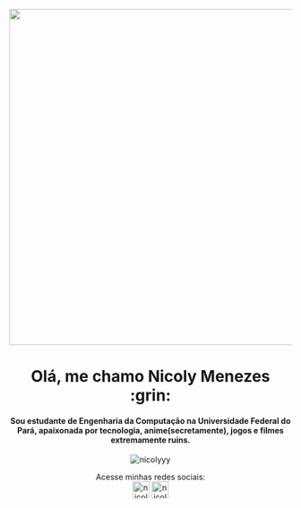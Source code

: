 <p align="center">
<img  src="https://i.postimg.cc/KF84hbsM/octocat-2.png" width="600" height="auto" align="center"  >
</p>

<h1 align="center">Olá, me chamo Nicoly Menezes :grin:</h1>
<h4 align="center">Sou estudante de Engenharia da Computação na Universidade Federal do Pará,
  apaixonada por tecnologia, anime(secretamente), jogos e filmes extremamente ruins.  </h4>

<p align="center"> <img src="https://github-readme-stats.vercel.app/api?username=nicolyyy&show_icons=true" alt="nicolyyy" /> </p>
 

<p align="center">
  Acesse minhas redes sociais: <br>
<a style="margin-top: 20px" href="https://linkedin.com/in/nicoly-menezes" target="blank"><img align="center" src="https://cdn.jsdelivr.net/npm/simple-icons@3.0.1/icons/linkedin.svg" alt="nicoly menezes" height="30" width="30" /></a>
<a href="https://www.behance.net/nicoly-menezes" target="blank"><img align="center" src="https://cdn.jsdelivr.net/npm/simple-icons@3.0.1/icons/behance.svg" alt="nicolymenezes" height="30" width="30" /></a>
</p>
